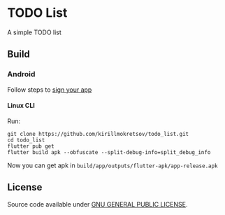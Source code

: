 # TODO List

A simple TODO list

## Build

### Android

Follow steps to [sign your app](https://flutter.dev/docs/deployment/android#signing-the-app)

#### Linux CLI

Run:  
``` shell script
git clone https://github.com/kirillmokretsov/todo_list.git
cd todo_list
flutter pub get 
flutter build apk --obfuscate --split-debug-info=split_debug_info
```

Now you can get apk in ``build/app/outputs/flutter-apk/app-release.apk``

## License

Source code available under [GNU GENERAL PUBLIC LICENSE](https://www.gnu.org/licenses).